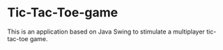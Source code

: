 # Tic-Tac-Toe-game
This is an application based on Java Swing to stimulate a multiplayer tic-tac-toe game.

